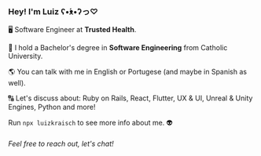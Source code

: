 ### Hey! I'm Luiz ʕ•́ᴥ•̀ʔっ♡

🖥️ Software Engineer at **Trusted Health**.

📜 I hold a Bachelor's degree in **Software Engineering** from Catholic University.

🌎 You can talk with me in English or Portugese (and maybe in Spanish as well).

🔠 Let's discuss about: Ruby on Rails, React, Flutter, UX & UI, Unreal & Unity Engines, Python and more!

Run `npx luizkraisch` to see more info about me. 👽

###### Feel free to reach out, let's chat!
